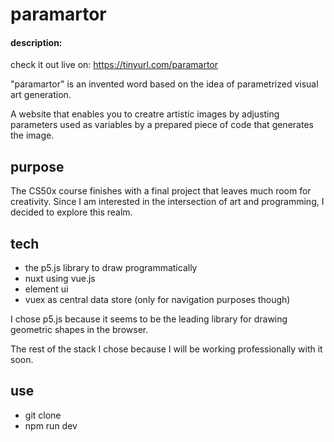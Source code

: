 # paramartor

#### description:

check it out live on: https://tinyurl.com/paramartor

"paramartor" is an invented word based on the idea of parametrized visual art generation.

A website that enables you to creatre artistic images by adjusting parameters used as variables by a prepared piece of code that generates the image.

## purpose

The CS50x course finishes with a final project that leaves much room for creativity. Since I am interested in the intersection of art and programming, I decided to explore this realm.

## tech

-   the p5.js library to draw programmatically
-   nuxt using vue.js
-   element ui
-   vuex as central data store (only for navigation purposes though)

I chose p5.js because it seems to be the leading library for drawing geometric shapes in the browser.

The rest of the stack I chose because I will be working professionally with it soon.

## use

-   git clone
-   npm run dev
